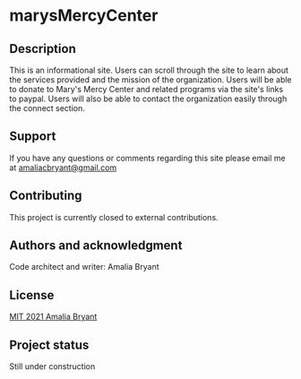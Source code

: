 # marysMercyCenter

## Description
This is an informational site. Users can scroll through the site to learn about the services provided and the mission of the organization. Users will be able to donate to Mary's Mercy Center and related programs via the site's links to paypal. Users will also be able to contact the organization easily through the connect section.

## Support
If you have any questions or comments regarding this site please email me at amaliacbryant@gmail.com

## Contributing
This project is currently closed to external contributions.

## Authors and acknowledgment
Code architect and writer: Amalia Bryant

## License
[MIT 2021 Amalia Bryant](https://choosealicense.com/licenses/mit/)

## Project status
Still under construction
